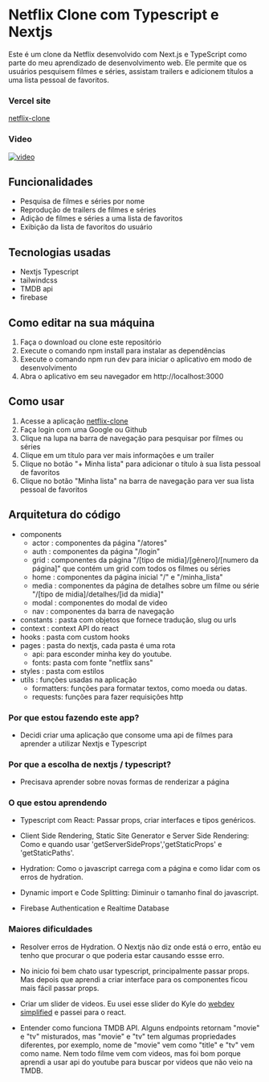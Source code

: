# Netflix Clone com Typescript e Nextjs

Este é um clone da Netflix desenvolvido com Next.js e TypeScript como parte do meu aprendizado de desenvolvimento web. Ele permite que os usuários pesquisem filmes e séries, assistam trailers e adicionem títulos a uma lista pessoal de favoritos.

### Vercel site
[netflix-clone](https://nextflix-rm.vercel.app/)
### Video
[![video](https://i.ytimg.com/vi/7FpyPQ8bdek/maxresdefault.jpg)](https://www.youtube.com/watch?v=7FpyPQ8bdek)

## Funcionalidades

- Pesquisa de filmes e séries por nome
- Reprodução de trailers de filmes e séries
- Adição de filmes e séries a uma lista de favoritos
- Exibição da lista de favoritos do usuário

## Tecnologias usadas

- Nextjs Typescript
- tailwindcss
- TMDB api
- firebase

## Como editar na sua máquina

1. Faça o download ou clone este repositório
2. Execute o comando npm install para instalar as dependências
3. Execute o comando npm run dev para iniciar o aplicativo em modo de desenvolvimento
4. Abra o aplicativo em seu navegador em http://localhost:3000

## Como usar

1. Acesse a aplicação [netflix-clone](https://nextflix-rm.vercel.app/)
2. Faça login com uma Google ou Github
3. Clique na lupa na barra de navegação para pesquisar por filmes ou séries
4. Clique em um título para ver mais informações e um trailer
5. Clique no botão "+ Minha lista" para adicionar o título à sua lista pessoal de favoritos
6. Clique no botão "Minha lista" na barra de navegação para ver sua lista pessoal de favoritos

## Arquitetura do código

- components
  - actor : componentes da página "/atores"
  - auth : componentes da página "/login"
  - grid : componentes da página "/[tipo de midia]/[gênero]/[numero da página]" que contém um grid com todos os filmes ou séries
  - home : componentes da página inicial "/" e "/minha_lista"
  - media : componentes da página de detalhes sobre um filme ou série "/[tipo de midia]/detalhes/[id da midia]"
  - modal : componentes do modal de video
  - nav : componentes da barra de navegação
- constants : pasta com objetos que fornece tradução, slug ou urls
- context : context API do react
- hooks : pasta com custom hooks
- pages : pasta do nextjs, cada pasta é uma rota
  - api: para esconder minha key do youtube.
  - fonts: pasta com fonte "netflix sans"
- styles : pasta com estilos
- utils : funções usadas na aplicação
  - formatters: funções para formatar textos, como moeda ou datas.
  - requests: funções para fazer requisições http

### Por que estou fazendo este app?

- Decidi criar uma aplicação que consome uma api de filmes para aprender a utilizar Nextjs e Typescript

### Por que a escolha de nextjs / typescript?

- Precisava aprender sobre novas formas de renderizar a página

### O que estou aprendendo

- Typescript com React: Passar props, criar interfaces e tipos genéricos.

- Client Side Rendering, Static Site Generator e Server Side Rendering: Como e quando usar 'getServerSideProps','getStaticProps' e 'getStaticPaths'.

- Hydration: Como o javascript carrega com a página e como lidar com os erros de hydration.

- Dynamic import e Code Splitting: Diminuir o tamanho final do javascript.

- Firebase Authentication e Realtime Database

### Maiores dificuldades

- Resolver erros de Hydration. O Nextjs não diz onde está o erro, então eu tenho que procurar o que poderia estar causando essse erro.

- No inicio foi bem chato usar typescript, principalmente passar props. Mas depois que aprendi a criar interface para os componentes ficou mais fácil passar props.

- Criar um slider de videos. Eu usei esse slider do Kyle do [webdev simplified](https://www.youtube.com/watch?v=yq4BeRtUHbk&t=10s) e passei para o react.

- Entender como funciona TMDB API. Alguns endpoints retornam "movie" e "tv" misturados, mas "movie" e "tv" tem algumas propriedades diferentes, por exemplo, nome de "movie" vem como "title" e "tv" vem como name. Nem todo filme vem com videos, mas foi bom porque aprendi a usar api do youtube para buscar por videos que não veio na TMDB.
